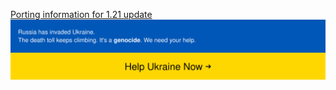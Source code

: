 [Porting information for 1.21 update](https://chaotictrials.github.io/ModWikis//porting-information/1.21/)
**[![#StandWithUkraine](https://raw.githubusercontent.com/vshymanskyy/StandWithUkraine/main/banner2-direct.svg)](https://vshymanskyy.github.io/StandWithUkraine)**
